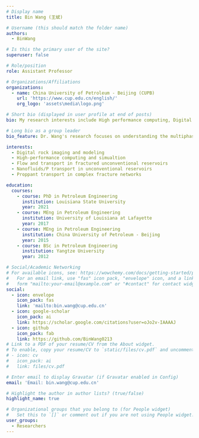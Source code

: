 ```yaml
---
# Display name
title: Bin Wang (王斌)

# Username (this should match the folder name)
authors:
  - BinWang

# Is this the primary user of the site?
superuser: false

# Role/position
role: Assistant Professor

# Organizations/Affiliations
organizations:
  - name: China University of Petroleum - Beijing (CUPB)
    url: 'https://www.cup.edu.cn/english/'
    org_logo: 'assets\media\logo.png'

# Short bio (displayed in user profile at end of posts)
bio: My research interests include High performance computing, Digital rock physics and Particle laden flow.

# Long bio as a group leader
bio_feature: Dr. Wang's research focuses on understanding the multiphase particle-laden flow in fractured porous media using advanced computational and experimental tools. The research objective is to develop engineered particle-based fluid technology to characterize the energy reservoirs and improve the recovery of existing and unconventional resources.

interests:
  - Digital rock imaging and modeling
  - High-performance computing and simualtion
  - Flow and transport in fractured unconventional reservoirs
  - Nanofluids/P transport in unconventional reservoirs
  - Proppant transport in complex fracture networks

education:
  courses:
    - course: PhD in Petroleum Engineering
      institution: Louisiana State University
      year: 2021
    - course: MEng in Petroleum Engineering
      institution: University of Louisiana at Lafayette
      year: 2017
    - course: MEng in Petroleum Engineering
      institution: China University of Petroleum - Beijing
      year: 2015
    - course: BSc in Petroleum Engineering
      institution: Yangtze University
      year: 2012

# Social/Academic Networking
# For available icons, see: https://wowchemy.com/docs/getting-started/page-builder/#icons
#   For an email link, use "fas" icon pack, "envelope" icon, and a link in the
#   form "mailto:your-email@example.com" or "#contact" for contact widget.
social:
  - icon: envelope
    icon_pack: fas
    link: 'mailto:bin.wang@cup.edu.cn'
  - icon: google-scholar
    icon_pack: ai
    link: https://scholar.google.com/citations?user=oJo2v-IAAAAJ
  - icon: github
    icon_pack: fab
    link: https://github.com/BinWang0213
# Link to a PDF of your resume/CV from the About widget.
# To enable, copy your resume/CV to `static/files/cv.pdf` and uncomment the lines below.
# - icon: cv
#   icon_pack: ai
#   link: files/cv.pdf

# Enter email to display Gravatar (if Gravatar enabled in Config)
email: 'Email: bin.wang@cup.edu.cn'

# Highlight the author in author lists? (true/false)
highlight_name: true

# Organizational groups that you belong to (for People widget)
#   Set this to `[]` or comment out if you are not using People widget.
user_groups:
  - Researchers
---
```






